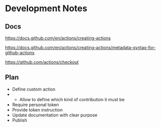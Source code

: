 # Development Notes

## Docs

https://docs.github.com/en/actions/creating-actions

https://docs.github.com/en/actions/creating-actions/metadata-syntax-for-github-actions

https://github.com/actions/checkout

## Plan

* Define custom action
* * Allow to define which kind of contribution it must be
* Require personal token
* Provide token instruction
* Update documentation with clear purpose
* Publish
